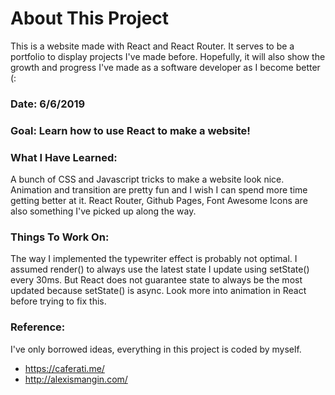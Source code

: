 # About This Project

This is a website made with React and React Router. It serves to be a portfolio to display projects I've made before. Hopefully, it will also show the growth and progress I've made as a software developer as I become better (:


### **Date**: 6/6/2019
### **Goal**: Learn how to use React to make a website!
### **What I Have Learned**:
A bunch of CSS and Javascript tricks to make a website look nice. Animation and transition are pretty fun and I wish I can spend more time getting better at it. React Router, Github Pages, Font Awesome Icons are also something I've picked up along the way.
### **Things To Work On**:
The way I implemented the typewriter effect is probably not optimal. I assumed render() to always use the latest state I update using setState() every 30ms. But React does not guarantee state to always be the most updated because setState() is async. Look more into animation in React before trying to fix this.

### **Reference**:
I've only borrowed ideas, everything in this project is coded by myself.

- https://caferati.me/
- http://alexismangin.com/